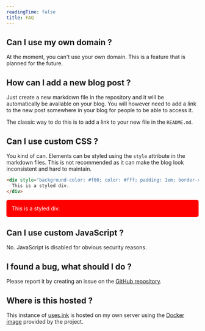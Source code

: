 ```yaml
---
readingTime: false
title: FAQ
---
```


## Can I use my own domain ?

At the moment, you can't use your own domain. This is a feature that is planned for the future.

## How can I add a new blog post ?

Just create a new markdown file in the repository and it will be automatically be available on your blog. You will however need to add a link to the new post somewhere in your blog for people to be able to access it.

The classic way to do this is to add a link to your new file in the `README.md`.

## Can I use custom CSS ?

You kind of can. Elements can be styled using the `style` attribute in the markdown files. This is not recommended as it can make the blog look inconsistent and hard to maintain.

```markdown
<div style="background-color: #f00; color: #fff; padding: 1em; border-radius: 5px;">
  This is a styled div.
</div>
```

<div style="background-color: #f00; color: #fff; padding: 1em; border-radius: 5px;">
  This is a styled div.
</div>

## Can I use custom JavaScript ?

No. JavaScript is disabled for obvious security reasons.

## I found a bug, what should I do ?

Please report it by creating an issue on the [GitHub repository](https://github.com/cestef/uses.ink/issues/new).

## Where is this hosted ?

This instance of [uses.ink](https://uses.ink) is hosted on my own server using the [Docker image](https://ghcr.io/cestef/uses.ink) provided by the project.